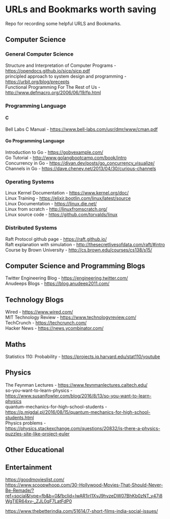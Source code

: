 # URLs and Bookmarks worth saving
Repo for recording some helpful URLS and Bookmarks.

## Computer Science
### General Computer Science
Structure and Interpretation of Computer Programs - https://opendocs.github.io/sicp/sicp.pdf  
principled approach to system design and programming - https://urbit.org/blog/precepts  
Functional Programming For The Rest of Us - http://www.defmacro.org/2006/06/19/fp.html  

### Programming Language
#### C
Bell Labs C Manual - https://www.bell-labs.com/usr/dmr/www/cman.pdf  

#### Go Programming Language
Introduction to Go - https://gobyexample.com/   
Go Tutorial - http://www.golangbootcamp.com/book/intro  
Concurrency in Go - https://divan.dev/posts/go_concurrency_visualize/  
Channels in Go - https://dave.cheney.net/2013/04/30/curious-channels 


### Operating Systems
Linux Kernel Documentation - https://www.kernel.org/doc/  
Linux Training - https://elixir.bootlin.com/linux/latest/source  
Linux Documentation - https://linux.die.net/  
Linux from scratch - http://linuxfromscratch.org/  
Linux source code - https://github.com/torvalds/linux  


### Distributed Systems
Raft Protocol github page - https://raft.github.io/   
Raft explanation with simulation - http://thesecretlivesofdata.com/raft/#intro  
Course by Brown University - http://cs.brown.edu/courses/cs138/s15/    



## Computer Science and Programming Blogs
Twitter Engineering Blog - https://engineering.twitter.com/  
Anudeeps Blogs - https://blog.anudeep2011.com/  



## Technology Blogs
Wired - https://www.wired.com/  
MIT Technology Review - https://www.technologyreview.com/  
TechCrunch - https://techcrunch.com/  
Hacker News -  https://news.ycombinator.com/  


## Maths
Statistics 110: Probability - https://projects.iq.harvard.edu/stat110/youtube


## Physics
The Feynman Lectures - https://www.feynmanlectures.caltech.edu/  
so-you-want-to-learn-physics - https://www.susanjfowler.com/blog/2016/8/13/so-you-want-to-learn-physics  
quantum-mechanics-for-high-school-students - https://p.migdal.pl/2016/08/15/quantum-mechanics-for-high-school-students.html   
Physics problems - https://physics.stackexchange.com/questions/20832/is-there-a-physics-puzzles-site-like-project-euler   


## Other Educational


## Entertainment
https://goodmovieslist.com/   
https://www.scoopwhoop.com/30-Hollywood-Movies-That-Should-Never-Be-Remade/?ref=social&type=fb&b=0&fbclid=IwAR1irI1XvJ9hvzeDW07BhKb0zNT_y47j8WgTlER64xv-_ZJL0qF7LatFdP0  

https://www.thebetterindia.com/51614/7-short-films-india-social-issues/

